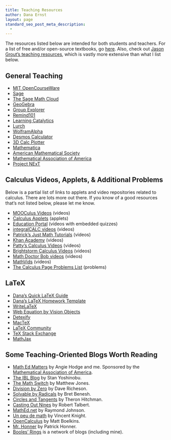 ```yaml
---
title: Teaching Resources
author: Dana Ernst
layout: page
standard_seo_post_meta_description:
  - 
---
```

The resources listed below are intended for both students and teachers. For a list of free and/or open-source textbooks, go [here][1]. Also, check out [Jason Grout&#8217;s teaching resources][2], which is vastly more extensive than what I list below.

## General Teaching

  * [MIT OpenCourseWare][3]
  * [Sage][4]
  * [The Sage Math Cloud][5]
  * [GeoGebra][6]
  * [Group Explorer][7]
  * [Remind101][8]
  * [Learning Catalytics][9]
  * [Lurch][10]
  * [WolframAlpha][11]
  * [Desmos Calculator][12]
  * [3D Calc Plotter][13]
  * [Mathematica][14]
  * [American Mathematical Society][15]
  * [Mathematical Association of America][16]
  * [Project NExT][17]

## Calculus Videos, Applets, & Additional Problems

Below is a partial list of links to applets and video repositories related to calculus. There are lots more out there. If you know of a good resources that&#8217;s not listed below, please let me know.

  * [MOOCulus Videos][18] (videos)
  * [Calculus Applets][19] (applets)
  * [Education Portal][20] (videos with embedded quizzes)
  * [integralCALC videos][21] (videos)
  * [Patrick&#8217;s Just Math Tutorials][22] (videos)
  * [Khan Academy][23] (videos)
  * [Patty&#8217;s Calculus Videos][24] (videos)
  * [Brightstorm Calculus Videos][25] (videos)
  * [Math Doctor Bob videos][26] (videos)
  * [MathVids][27] (videos)
  * [The Calculus Page Problems List][28] (problems)

## LaTeX

  * [Dana&#8217;s Quick LaTeX Guide][29]
  * [Dana&#8217;s LaTeX Homework Template][30]
  * [WriteLaTeX][31]
  * [Web Equation by Vision Objects][32]
  * [Detexify][33]
  * [MacTeX][34]
  * [LaTeX Community][35]
  * [TeX Stack Exchange][36]
  * [MathJax][37]

## Some Teaching-Oriented Blogs Worth Reading

  * [Math Ed Matters][38] by Angie Hodge and me. Sponsored by the [Mathematical Association of America][39].
  * [The IBL Blog][40] by Stan Yoshinobu.
  * [The Math Switch][41] by Matthew Jones.
  * [Division by Zero][42] by Dave Richeson.
  * [Solvable by Radicals][43] by Bret Benesh.
  * [Circles and Tangents][44] by Theron Hitchman.
  * [Casting Out Nines][45] by Robert Talbert.
  * [MathEd.net][46] by Raymond Johnson.
  * [Un peu de math][47] by Vincent Knight.
  * [OpenCalculus][48] by Matt Boelkins.
  * [Mr. Honner][49] by Patrick Honner.
  * [Booles&#8217; Rings][50] is a network of blogs (including mine).

 [1]: http://danaernst.com/resources/free-and-open-source-textbooks/
 [2]: http://artsci.drake.edu/grout/doku.php/teaching_resources
 [3]: http://ocw.mit.edu/index.htm
 [4]: http://sagemath.com
 [5]: https://cloud.sagemath.com/
 [6]: http://www.geogebra.org
 [7]: http://groupexplorer.sourceforge.net
 [8]: http://www.remind101.com
 [9]: https://learningcatalytics.com
 [10]: http://lurch.sourceforge.net
 [11]: http://www.wolframalpha.com
 [12]: https://www.desmos.com
 [13]: http://web.monroecc.edu/manila/webfiles/calcNSF/JavaCode/CalcPlot3D.htm
 [14]: http://www.wolfram.com/mathematica/
 [15]: http://www.ams.org
 [16]: http://www.maa.org
 [17]: http://archives.math.utk.edu/projnext/
 [18]: https://mooculus.osu.edu/lectures
 [19]: http://calculusapplets.com
 [20]: http://education-portal.com/academy/course/calculus.html
 [21]: http://www.integralcalc.com
 [22]: http://patrickjmt.com/#calculus
 [23]: http://www.khanacademy.org/math/calculus
 [24]: http://blip.tv/pattyscalculusvideos
 [25]: http://www.brightstorm.com/math/calculus/
 [26]: http://www.mathdoctorbob.org/default.html
 [27]: http://mathvids.com/topic/mathhelp/5-calculus
 [28]: http://www.math.ucdavis.edu/~kouba/ProblemsList.html
 [29]: http://danaernst.com/quick-latex-guide/
 [30]: https://gist.github.com/1827406
 [31]: https://www.writelatex.com
 [32]: http://webdemo.visionobjects.com/home.html#equation
 [33]: http://detexify.kirelabs.org/classify.html
 [34]: http://tug.org/mactex/
 [35]: http://www.latex-community.org
 [36]: http://tex.stackexchange.com
 [37]: http://www.mathjax.org
 [38]: http://maamathedmatters.blogspot.com/
 [39]: http://maa.org
 [40]: http://theiblblog.blogspot.com
 [41]: http://themathswitch.blogspot.com/
 [42]: http://divisbyzero.com
 [43]: http://symmetricblog.wordpress.com
 [44]: http://theronhitchman.wordpress.com
 [45]: http://chronicle.com/blognetwork/castingoutnines/
 [46]: http://blog.mathed.net
 [47]: http://drvinceknight.blogspot.com
 [48]: http://opencalculus.wordpress.com
 [49]: http://mrhonner.com
 [50]: http://boolesrings.org